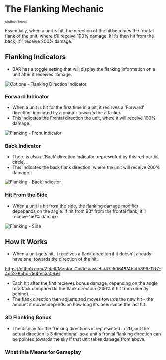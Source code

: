 [comment]: <> (Note: These could be hover tooltips when hovering over Build Time)

# The Flanking Mechanic
<sup><sup>(Author: Zeteo)</sup></sup>

Essentially, when a unit is hit, the direction of the hit becomes the frontal flank of the
 unit, where it'll receive 100% damage. If it's then hit from the back, it'll receive 200% damage.

## Flanking Indicators

- BAR has a toggle setting that will display the flanking information on a unit after it receives damage.

![Options - Flanking Direction Indicator](https://github.com/Zete0/Mentor-Guides/assets/47950648/4461362d-06b3-4c7f-b169-cb3692564c31)


### Forward Indicator
- When a unit is hit for the first time in a bit, it recieves a 'Forward' direction, indicated by a pointer towards the attacker.
- This indicates the Frontal direction the unit, where it will receive 100% damage.

![Flanking - Front Indicator](https://github.com/Zete0/Mentor-Guides/assets/47950648/f4d7fe3c-e81c-4deb-aa03-935adcbf7056)

### Back Indicator
- There is also a 'Back' direction indicator, represented by this red partial circle.
- This indicates the back flank direction, where the unit will receive 200% damage.

![Flanking - Back Indicator](https://github.com/Zete0/Mentor-Guides/assets/47950648/062e8d46-2366-458e-8271-3796541794ce)

### Hit From the Side
- When a unit is hit from the side, the flanking damage modifier depepends on the angle. If hit from 90° from the frontal flank, it'll receive 150% damage.

![Flanking - Side](https://github.com/Zete0/Mentor-Guides/assets/47950648/c4f96ee2-094a-4626-a2a6-e822b079e4b2)

## How it Works
- When a unit gets hit, it receives a flank direction if it doesn't already have one, towards the direction of the hit.

https://github.com/Zete0/Mentor-Guides/assets/47950648/4bafb898-12f7-4dc3-85bc-de4fecaa06a6


- Each hit after the first recieves bonus damage, depending on the angle of attack compared to the flank direction (200% if hit from directly behind).
- The flank direction then adjusts and moves towards the new hit - the amount it moves depends on how long it's been since the last hit.

### 3D Flanking Bonus
- The display for the flanking directions is represented in 2D, but the actual direction is 3 dimentional, so a unit's frontal flanking direction can be pointed towards the sky if that unit takes damage from above.

### What this Means for Gameplay



